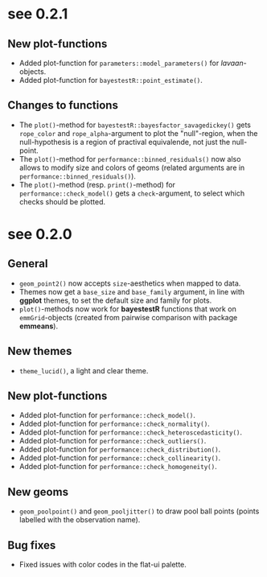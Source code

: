 # see 0.2.1

## New plot-functions

* Added plot-function for `parameters::model_parameters()` for *lavaan*-objects.
* Added plot-function for `bayestestR::point_estimate()`.

## Changes to functions

* The `plot()`-method for `bayestestR::bayesfactor_savagedickey()` gets `rope_color` and `rope_alpha`-argument to plot the "null"-region, when the null-hypothesis is a region of practival equivalende, not just the null-point.
* The `plot()`-method for `performance::binned_residuals()` now also allows to modify size and colors of geoms (related arguments are in `performance::binned_residuals()`).
* The `plot()`-method (resp. `print()`-method) for `performance::check_model()` gets a `check`-argument, to select which checks should be plotted.

# see 0.2.0

## General

* `geom_point2()` now accepts `size`-aesthetics when mapped to data.
* Themes now get a `base_size` and `base_family` argument, in line with **ggplot** themes, to set the default size and family for plots.
* `plot()`-methods now work for **bayestestR** functions that work on `emmGrid`-objects (created from pairwise comparison with package **emmeans**).

## New themes

* `theme_lucid()`, a light and clear theme.

## New plot-functions

* Added plot-function for `performance::check_model()`.
* Added plot-function for `performance::check_normality()`.
* Added plot-function for `performance::check_heteroscedasticity()`.
* Added plot-function for `performance::check_outliers()`.
* Added plot-function for `performance::check_distribution()`.
* Added plot-function for `performance::check_collinearity()`.
* Added plot-function for `performance::check_homogeneity()`.

## New geoms

* `geom_poolpoint()` and  `geom_pooljitter()` to draw pool ball points (points labelled with the observation name).

## Bug fixes

* Fixed issues with color codes in the flat-ui palette.
